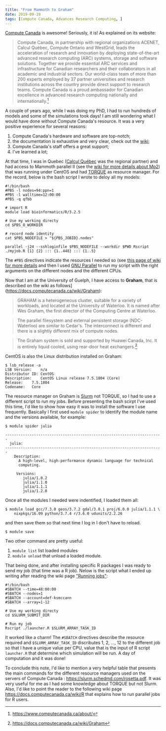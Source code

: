 ```yaml
---
title: "From Mammoth to Graham"
date: 2019-09-19
tags: [Compute Canada, Advances Research Computing, ]
---
```


[Compute Canada](https://www.computecanada.ca/home/) is awesome! Seriously, it is! As explained on its website: 

> Compute Canada, in partnership with regional organizations ACENET, Calcul Québec, Compute Ontario and WestGrid, leads the acceleration of research and innovation by deploying state-of-the-art advanced research computing (ARC) systems, storage and software solutions. Together we provide essential ARC services and infrastructure for Canadian researchers and their collaborators in all academic and industrial sectors. Our world-class team of more than 200 experts employed by 37 partner universities and research institutions across the country provide direct support to research teams. Compute Canada is a proud ambassador for Canadian excellence in advanced research computing nationally and internationally.[^comcan]


A couple of years ago, while I was doing my PhD, I had to run hundreds of models and some of the simulations took days! I am still wondering what I would have done without Compute Canada's resource. It was a very positive experience for several reasons: 

1. Compute Canada's hardware and software are top-notch;
2. the documentation is exhaustive and very clear, check out the [wiki](https://docs.computecanada.ca/wiki/Compute_Canada_Documentation);
3. Compute Canada's staff offers a great support;
4. I've learned a lot; 

At that time, I was in Quebec ([Calcul Québec](https://www.calculquebec.ca/) was
the regional partner) and had access to Mammoth parallel II (see the [wiki for
more details about
Mp2](https://wiki.calculquebec.ca/w/Tableau_r%C3%A9sum%C3%A9_des_propri%C3%A9t%C3%A9s_des_serveurs_de_Calcul_Qu%C3%A9bec/fr))
that was running under CentOS and had
[TORQUE](http://www.adaptivecomputing.com/products/torque/) as resource manager.
For the record, below is the bash script I wrote to deloy all my models:


```
#!/bin/bash
#PBS -l nodes=94:ppn=1
#PBS -l walltime=12:00:00
#PBS -q qfbb

# import R
module load bioinformatics/R/3.2.5

# Use my working directy
cd $PBS_O_WORKDIR

# record node identity
cat $PBS_NODEFILE > "${PBS_JOBID}.nodes"

parallel -j24 --sshloginfile $PBS_NODEFILE --workdir $PWD Rscript ./myjob.R {1} {2} ::: {1..448} ::: {1..5}
```

The `#PBS` directives indicate the resources I needed so (see [this page of wiki for more details](https://wiki.calculquebec.ca/w/Ex%C3%A9cuter_une_t%C3%A2che/fr#tab=tab7) and then I used [GNU Parallel](https://www.gnu.org/software/parallel/) to run my script with the right arguments on the different nodes and the different CPUs. 

Now that I am at the University of Guelph, I have access to **Graham**, that is described on the wiki as follows](https://docs.computecanada.ca/wiki/Graham):

> GRAHAM is a heterogeneous cluster, suitable for a variety of workloads, and located at the University of Waterloo. It is named after Wes Graham, the first director of the Computing Centre at Waterloo.

>The parallel filesystem and external persistent storage (NDC-Waterloo) are similar to Cedar's. The interconnect is different and there is a slightly different mix of compute nodes.

>The Graham system is sold and supported by Huawei Canada, Inc. It is entirely liquid cooled, using rear-door heat exchangers.[^graham]

CentOS is also the Linux distribution installed on Graham:

```
$ lsb_release -a
LSB Version:	n/a
Distributor ID:	CentOS
Description:	CentOS Linux release 7.5.1804 (Core) 
Release:	7.5.1804
Codename:	Core
```

The resource manager on Graham is
[Slurm](https://slurm.schedmd.com/quickstart.html) not TORQUE, so I had to use a
different script to run my jobs. Before presenting the bash scirpt I've used
this time, I'd like to show how easy it was to install the software I use
frequently. Basically I first used `module spider` to identify the module
name and the versions available, for example:

```
$ module spider julia

-----------------------------------------------------------------------
  julia:
-----------------------------------------------------------------------
    Description:
      A high-level, high-performance dynamic language for technical
      computing.

     Versions:
        julia/1.0.2
        julia/1.1.0
        julia/1.1.1
        julia/1.2.0
```

Once all the modules I needed were indentified, I loaded them all: 
 
```
$ module load gcc/7.3.0 geos/3.7.2 gdal/3.0.1 proj/6.0.0 julia/1.1.1 \
    nixpkgs/16.09 python/3.7.4 r/3.6.0 udunits/2.2.26
```
 
and then save them so that next time I log in I don't have to reload.

```
$ module save 
```

Two other command are pretty useful: 
1. `module list` list loaded modules 
2. `module unload` that unload a loaded module. 

That being done, and after installing specific R packages I was ready to send my
job (that time was a R job). Nelow is the script what I ended up writing after reading the wiki page ["Running jobs"](https://docs.computecanada.ca/wiki/Running_jobs#Accounts_and_projects):


```
#!/bin/bash
#SBATCH --time=48:00:00
#SBATCH --nodes=1
#SBATCH --account=def-ksmccann
#SBATCH --array=1-12

# Use my working directy
cd $SLURM_SUBMIT_DIR

# Run my job 
Rscript ./launcher.R $SLURM_ARRAY_TASK_ID
```

It worked like a charm! The `#SBATCH` directives describe the resource required
and `$SLURM_ARRAY_TASK_ID` discributes 1, 2, ..., 12 to the  different job so
that I have a unique value per CPU, value that is the input of R script
`launcher.R` that determine which simulation will be run. A day of computation
and it was done! 

To conclude this note, I'd like to mention a very helpful table that presents
the main commands for the different resource managers used on the servers of
Compute Canada : https://slurm.schedmd.com/rosetta.pdf. It was very useful for
me as I had some knowledge about TORQUE but not Slurm. Also, I'd like to point
the reader to the following wiki page https://docs.computecanada.ca/wiki/R that
explains how to run parallel jobs for R users.
 
 
[^comcan]: https://www.computecanada.ca/about/
[^graham]: https://docs.computecanada.ca/wiki/Graham
